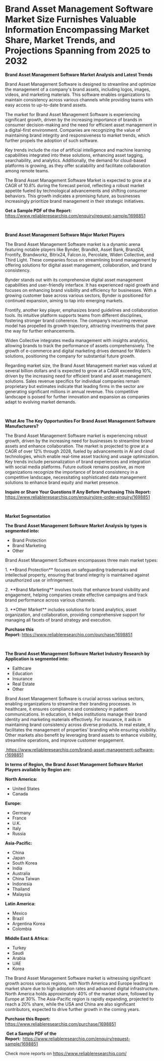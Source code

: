 <p><h1>Brand Asset Management Software Market Size Furnishes Valuable Information Encompassing Market Share, Market Trends, and Projections Spanning from 2025 to 2032</h1></p><p><strong>Brand Asset Management Software Market Analysis and Latest Trends</strong></p>
<p><p>Brand Asset Management Software is designed to streamline and optimize the management of a company's brand assets, including logos, images, videos, and marketing materials. This software enables organizations to maintain consistency across various channels while providing teams with easy access to up-to-date brand assets. </p><p>The market for Brand Asset Management Software is experiencing significant growth, driven by the increasing importance of brands in consumer decision-making and the need for efficient asset management in a digital-first environment. Companies are recognizing the value of maintaining brand integrity and responsiveness to market trends, which further propels the adoption of such software. </p><p>Key trends include the rise of artificial intelligence and machine learning capabilities integrated into these solutions, enhancing asset tagging, searchability, and analytics. Additionally, the demand for cloud-based platforms is growing, as they offer scalability and facilitate collaboration among remote teams. </p><p>The Brand Asset Management Software Market is expected to grow at a CAGR of 10.8% during the forecast period, reflecting a robust market appetite fueled by technological advancements and shifting consumer behaviors. This growth indicates a promising future, as businesses increasingly prioritize brand management in their strategic initiatives.</p></p>
<p><strong>Get a Sample PDF of the Report:&nbsp;</strong> <a href="https://www.reliableresearchiq.com/enquiry/request-sample/1698851?utm_campaign=1082&utm_medium=2&utm_source=Github&utm_content=ia&utm_term=09012025&utm_id=brand-asset-management-software">https://www.reliableresearchiq.com/enquiry/request-sample/1698851</a></p>
<p>&nbsp;</p>
<p><strong>Brand Asset Management Software Major Market Players</strong></p>
<p><p>The Brand Asset Management Software market is a dynamic arena featuring notable players like Bynder, Brandkit, Asset Bank, Brand24, Frontify, Brandworkz, Bitrix24, Falcon.io, Percolate, Widen Collective, and Third Light. These companies focus on streamlining brand management by offering solutions for digital asset management, collaboration, and brand consistency.</p><p>Bynder stands out with its comprehensive digital asset management capabilities and user-friendly interface. It has experienced rapid growth and focuses on enhancing brand visibility and efficiency for businesses. With a growing customer base across various sectors, Bynder is positioned for continued expansion, aiming to tap into emerging markets.</p><p>Frontify, another key player, emphasizes brand guidelines and collaboration tools. Its intuitive platform supports teams from different disciplines, fostering stronger brand coherence. The company’s recurring revenue model has propelled its growth trajectory, attracting investments that pave the way for further enhancements.</p><p>Widen Collective integrates media management with insights analytics, allowing brands to track the performance of assets comprehensively. The growth of e-commerce and digital marketing drives demand for Widen’s solutions, positioning the company for substantial future growth.</p><p>Regarding market size, the Brand Asset Management market was valued at several billion dollars and is expected to grow at a CAGR exceeding 10%, driven by the increasing need for efficient brand and asset management solutions. Sales revenue specifics for individual companies remain proprietary but estimates indicate that leading firms in the sector are generating significant millions in annual revenue. This competitive landscape is poised for further innovation and expansion as companies adapt to evolving market demands.</p></p>
<p>&nbsp;</p>
<p><strong>What Are The Key Opportunities For Brand Asset Management Software Manufacturers?</strong></p>
<p><p>The Brand Asset Management Software market is experiencing robust growth, driven by the increasing need for businesses to streamline brand assets and enhance collaboration. The market is projected to grow at a CAGR of over 12% through 2028, fueled by advancements in AI and cloud technologies, which enable real-time asset tracking and usage optimization. Key trends include personalization of brand experiences and integration with social media platforms. Future outlook remains positive, as more organizations recognize the importance of brand consistency in a competitive landscape, necessitating sophisticated data management solutions to enhance brand equity and market presence.</p></p>
<p><strong>Inquire or Share Your Questions If Any Before Purchasing This Report:</strong> <a href="https://www.reliableresearchiq.com/enquiry/pre-order-enquiry/1698851?utm_campaign=1082&utm_medium=2&utm_source=Github&utm_content=ia&utm_term=09012025&utm_id=brand-asset-management-software">https://www.reliableresearchiq.com/enquiry/pre-order-enquiry/1698851</a></p>
<p>&nbsp;</p>
<p><strong>Market Segmentation</strong></p>
<p><strong>The Brand Asset Management Software Market Analysis by types is segmented into:</strong></p>
<p><ul><li>Brand Protection</li><li>Brand Marketing</li><li>Other</li></ul></p>
<p><p>Brand Asset Management Software encompasses three main market types: </p><p>1. **Brand Protection** focuses on safeguarding trademarks and intellectual property, ensuring that brand integrity is maintained against unauthorized use or infringement.</p><p>  </p><p>2. **Brand Marketing** involves tools that enhance brand visibility and engagement, helping companies create effective campaigns and track brand performance across various channels.</p><p>3. **Other Market** includes solutions for brand analytics, asset organization, and collaboration, providing comprehensive support for managing all facets of brand strategy and execution.</p></p>
<p><strong>Purchase this Report:&nbsp;</strong><a href="https://www.reliableresearchiq.com/purchase/1698851?utm_campaign=1082&utm_medium=2&utm_source=Github&utm_content=ia&utm_term=09012025&utm_id=brand-asset-management-software">https://www.reliableresearchiq.com/purchase/1698851</a></p>
<p>&nbsp;</p>
<p><strong>The Brand Asset Management Software Market Industry Research by Application is segmented into:</strong></p>
<p><ul><li>Ealthcare</li><li>Education</li><li>Insurance</li><li>Real Estate</li><li>Other</li></ul></p>
<p><p>Brand Asset Management Software is crucial across various sectors, enabling organizations to streamline their branding processes. In healthcare, it ensures compliance and consistency in patient communications. In education, it helps institutions manage their brand identity and marketing materials effectively. For insurance, it aids in maintaining brand consistency across diverse products. In real estate, it facilitates the management of properties' branding while ensuring visibility. Other markets also benefit by leveraging brand assets to enhance visibility, streamline operations, and improve customer engagement.</p></p>
<p><a href="https://www.reliableresearchiq.com/brand-asset-management-software-r1698851?utm_campaign=1082&utm_medium=2&utm_source=Github&utm_content=ia&utm_term=09012025&utm_id=brand-asset-management-software">&nbsp;https://www.reliableresearchiq.com/brand-asset-management-software-r1698851</a></p>
<p><strong>In terms of Region, the Brand Asset Management Software Market Players available by Region are:</strong></p>
<p>
    <p> <strong> North America: </strong>
        <ul>
            <li>United States</li>
            <li>Canada</li>
        </ul>
        </p> 
    <p> <strong> Europe: </strong>
        <ul>
            <li>Germany</li>
            <li>France</li>
            <li>U.K.</li>
            <li>Italy</li>
            <li>Russia</li>
        </ul>
        </p> 
    <p> <strong> Asia-Pacific: </strong>
        <ul>
            <li>China</li>
            <li>Japan</li>
            <li>South Korea</li>
            <li>India</li>
            <li>Australia</li>
            <li>China Taiwan</li>
            <li>Indonesia</li>
            <li>Thailand</li>
            <li>Malaysia</li>
        </ul>
        </p> 
    <p> <strong> Latin America: </strong>
        <ul>
            <li>Mexico</li>
            <li>Brazil</li>
            <li>Argentina Korea</li>
            <li>Colombia</li>
        </ul>
        </p> 
    <p> <strong> Middle East & Africa: </strong>
        <ul>
            <li>Turkey</li>
            <li>Saudi</li>
            <li>Arabia</li>
            <li>UAE</li>
            <li>Korea</li>
        </ul>
    </p>
    </p>
<p><p>The Brand Asset Management Software market is witnessing significant growth across various regions, with North America and Europe leading in market share due to high adoption rates and advanced digital infrastructure. North America holds approximately 40% of the market share, followed by Europe at 30%. The Asia-Pacific region is rapidly expanding, projected to reach a 20% share, while the USA and China are also significant contributors, expected to drive further growth in the coming years.</p></p>
<p><strong>Purchase this Report: </strong><a href="https://www.reliableresearchiq.com/purchase/1698851?utm_campaign=1082&utm_medium=2&utm_source=Github&utm_content=ia&utm_term=09012025&utm_id=brand-asset-management-software">https://www.reliableresearchiq.com/purchase/1698851</a></p>
<p>&nbsp;<strong>Get a Sample PDF of the Report:&nbsp;&nbsp;</strong><a href="https://www.reliableresearchiq.com/enquiry/request-sample/1698851?utm_campaign=1082&utm_medium=2&utm_source=Github&utm_content=ia&utm_term=09012025&utm_id=brand-asset-management-software">https://www.reliableresearchiq.com/enquiry/request-sample/1698851</a></p>
<p><strong></strong></p>
<p>Check more reports on <a href="https://www.reliableresearchiq.com/?utm_campaign=1082&utm_medium=2&utm_source=Github&utm_content=ia&utm_term=09012025&utm_id=brand-asset-management-software">https://www.reliableresearchiq.com/</a></p>
